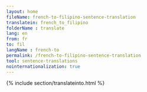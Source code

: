 ```yaml
---
layout: home
fileName: french-to-filipino-sentence-translation
translatein: french_to_filipino
folderName : translate
lang: en
from: fr
to: fil
langName : french-to
permalink: /french-to-filipino-sentence-translation
tool: sentence-translations
nointernationalization: true
---
```

{% include section/translateinto.html %}
